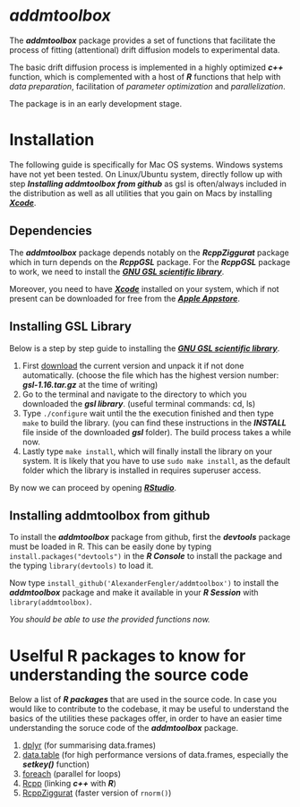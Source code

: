 # ***addmtoolbox***

The ***addmtoolbox*** package provides a set of functions that facilitate the process of fitting (attentional) drift diffusion models to experimental data.

The basic drift diffusion process is implemented in a highly optimized ***c++*** function, which is complemented with a host of ***R*** functions that help with *data preparation*, facilitation of *parameter optimization* and *parallelization*.

The package is in an early development stage.


# Installation

The following guide is specifically for Mac OS systems. Windows systems have not yet been tested. On Linux/Ubuntu system, directly follow up with step ***Installing addmtoolbox from github*** as gsl is often/always included in the distribution as well as all utilities that you gain on Macs by installing [***Xcode***](https://developer.apple.com/xcode/). 

## Dependencies
The ***addmtoolbox*** package depends notably on the ***RcppZiggurat*** package which in turn depends on the ***RcppGSL*** package. For the ***RcppGSL*** package to work, we need to install the [***GNU GSL scientific library***](http://www.gnu.org/software/gsl/). 

Moreover, you need to have [***Xcode***](https://developer.apple.com/xcode/) installed on your system, which if not present can be downloaded for free from the [***Apple Appstore***](https://itunes.apple.com/de/app/xcode/id497799835?mt=12).

## Installing GSL Library
Below is a step by step guide to installing the [***GNU GSL scientific library***](http://www.gnu.org/software/gsl/).

1. First [download](http://mirrors.ibiblio.org/gnu/ftp/gnu/gsl/) the current version and unpack it if not done automatically. (choose the file which has the highest version number: ***gsl-1.16.tar.gz*** at the time of writing)
2. Go to the terminal and navigate to the directory to which you downloaded the ***gsl library***. (useful terminal commands: cd, ls)
3. Type ```./configure``` wait until the the execution finished and then type ```make``` to build the library. (you can find these instructions in the ***INSTALL*** file inside of the downloaded ***gsl*** folder). The build process takes a while now.
4. Lastly type ```make install```, which will finally install the library on your system. It is likely that you have to use ```sudo make install```, as the default folder which the library is installed in requires superuser access.

By now we can proceed by opening [***RStudio***](http://www.rstudio.com/).

## Installing addmtoolbox from github

To install the ***addmtoolbox*** package from github, first the ***devtools*** package must be loaded in R.
This can be easily done by typing ```install.packages("devtools")``` in the ***R Console*** to install the package and the typing ```library(devtools)``` to load it.

Now type ```install_github('AlexanderFengler/addmtoolbox')``` to install the ***addmtoolbox*** package and make it available in your ***R Session*** with ```library(addmtoolbox)```.

*You should be able to use the provided functions now.*

# Uselful R packages to know for understanding the source code

Below a list of ***R packages*** that are used in the source code. In case you would like to contribute to the codebase, it may be useful to understand the basics of the utilities these packages offer, in order to have an easier time understanding the soruce code of the ***addmtoolbox*** package.

1. [dplyr](http://cran.rstudio.com/web/packages/dplyr/vignettes/introduction.html) (for summarising data.frames)
2. [data.table](http://cran.r-project.org/web/packages/data.table/vignettes/datatable-intro.pdf) (for high performance versions of data.frames, especially the ***setkey()*** function) 
3. [foreach](http://cran.r-project.org/web/packages/foreach/vignettes/foreach.pdf) (parallel for loops)
4. [Rcpp](http://adv-r.had.co.nz/Rcpp.html) (linking ***c++*** with ***R***) 
5. [RcppZiggurat](http://cran.r-project.org/web/packages/RcppZiggurat/vignettes/RcppZiggurat.pdf) (faster version of ```rnorm()```)


